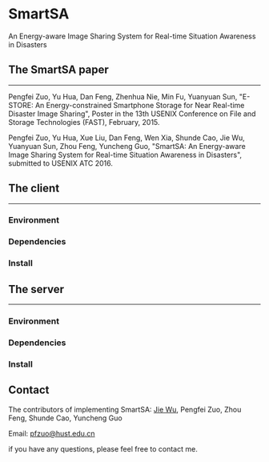 # SmartSA
An Energy-aware Image Sharing System for Real-time Situation Awareness in Disasters

## The SmartSA paper
---
Pengfei Zuo, Yu Hua, Dan Feng, Zhenhua Nie, Min Fu, Yuanyuan Sun, "E-STORE: An Energy-constrained Smartphone Storage for Near Real-time Disaster Image Sharing", Poster in the 13th USENIX Conference on File and Storage Technologies (FAST), February, 2015.

Pengfei Zuo, Yu Hua, Xue Liu, Dan Feng, Wen Xia, Shunde Cao, Jie Wu, Yuanyuan Sun, Zhou Feng, Yuncheng Guo, "SmartSA: An Energy-aware Image Sharing System for Real-time Situation Awareness in Disasters", submitted to USENIX ATC 2016.


## The client
---

### Environment

### Dependencies

### Install

## The server
---

### Environment

### Dependencies

### Install

## Contact

The contributors of implementing SmartSA: [Jie Wu](https://github.com/courageJ), Pengfei Zuo, Zhou Feng, Shunde Cao, Yuncheng Guo

Email: pfzuo@hust.edu.cn

if you have any questions, please feel free to contact me. 
